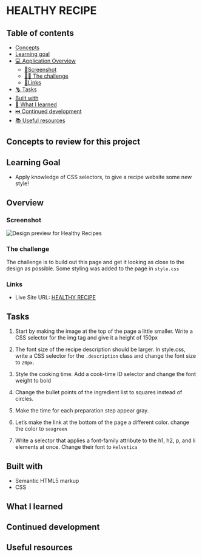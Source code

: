 # HEALTHY RECIPE

## Table of contents

- [Concepts](#concepts-to-review-for-this-project)
- [Learning goal](#learning-goal)
- [💻 Application Overview](#overview)
  - [📸Screenshot](#screenshot)
  - [🥷🏽 The challenge](#the-challenge)
  - [🔗Links](#links)
- [🪜 Tasks](#tasks)
- [Built with](#built-with)
- [📕 What I learned](#what-i-learned)
- [⏭️ Continued development](#continued-development)
- [📚 Useful resources](#useful-resources)

## Concepts to review for this project

## Learning Goal

- Apply knowledge of CSS selectors, to give a recipe website some new style!

## Overview

### Screenshot

![Design preview for Healthy Recipes](/projects/01-HTML-CSS/05-healthy-receipe/Quinoa-and-Kale-Salad-Recipe.png)

### The challenge

The challenge is to build out this page and get it looking as close to the design as possible.
Some styling was added to the page in `style.css`

### Links

- Live Site URL: [HEALTHY RECIPE](https://journey-code-semantic-html.vercel.app/)

## Tasks

1. Start by making the image at the top of the page a little smaller. Write a CSS selector for the img tag and give it a height of 150px

2. The font size of the recipe description should be larger. In style.css, write a CSS selector for the `.description` class and change the font size to `20px`.

3. Style the cooking time. Add a cook-time ID selector and change the font weight to bold

4. Change the bullet points of the ingredient list to squares instead of circles.

5. Make the time for each preparation step appear gray.

6. Let’s make the link at the bottom of the page a different color. change the color to `seagreen`

7. Write a selector that applies a font-family attribute to the h1, h2, p, and li elements at once. Change their font to `Helvetica`

## Built with

- Semantic HTML5 markup
- CSS

## What I learned

## Continued development

## Useful resources
